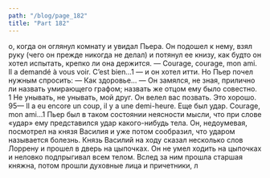 ```yaml
---
path: "/blog/page_182"
title: "Part 182"
---
```


о, когда он оглянул комнату и увидал Пьера. Он подошел к нему, взял руку (чего он прежде никогда не делал) и потянул ее книзу, как будто он хотел испытать, крепко ли она держится.
— Courage, courage, mon ami. Il a demandé à vous voir. C’est bien...1 — и он хотел итти.
Но Пьер почел нужным спросить:
— Как здоровье... — Он замялся, не зная, прилично ли назвать умирающего графом; назвать же отцом ему было совестно.
1 Не унывать, не унывать, мой друг. Он велел вас позвать. Это хорошо.
95— Il a eu encore un coup, il y a une demi-heure. Еще был удар. Courage, mon ami...1
Пьер был в таком состоянии неясности мысли, что при слове «удар» ему представился удар какого-нибудь тела. Он, недоумевая, посмотрел на князя Василия и уже потом сообразил, что ударом называется болезнь. Князь Василий на ходу сказал несколько слов Лоррену и прошел в дверь на цыпочках. Он не умел ходить на цыпочках и неловко подпрыгивал всем телом. Вслед за ним прошла старшая княжна, потом прошли духовные лица и причетники, л

